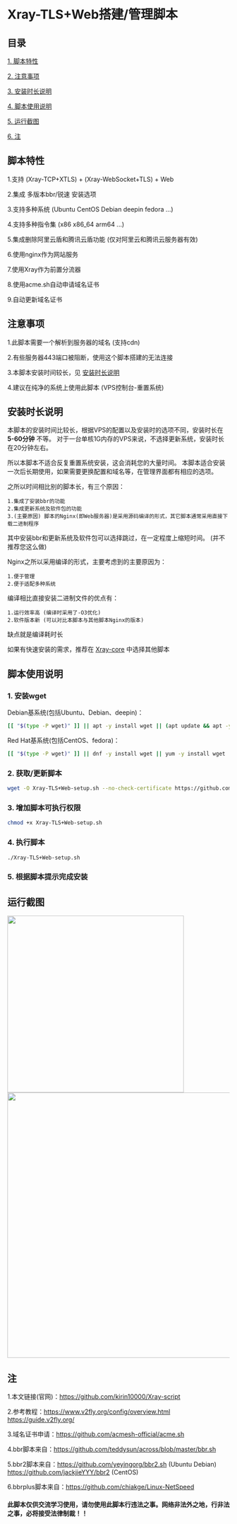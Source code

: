 # Xray-TLS+Web搭建/管理脚本
## 目录
[1. 脚本特性](#脚本特性)

[2. 注意事项](#注意事项)

[3. 安装时长说明](#安装时长说明)

[4. 脚本使用说明](#脚本使用说明)

[5. 运行截图](#运行截图)

[6. 注](#注)
## 脚本特性
1.支持 (Xray-TCP+XTLS) + (Xray-WebSocket+TLS) + Web

2.集成 多版本bbr/锐速 安装选项
 
3.支持多种系统 (Ubuntu CentOS Debian deepin fedora ...) 

4.支持多种指令集 (x86 x86_64 arm64 ...)

5.集成删除阿里云盾和腾讯云盾功能 (仅对阿里云和腾讯云服务器有效)

6.使用nginx作为网站服务

7.使用Xray作为前置分流器

8.使用acme.sh自动申请域名证书

9.自动更新域名证书
## 注意事项
1.此脚本需要一个解析到服务器的域名 (支持cdn)

2.有些服务器443端口被阻断，使用这个脚本搭建的无法连接

3.本脚本安装时间较长，见 [安装时长说明](#安装时长说明)

4.建议在纯净的系统上使用此脚本 (VPS控制台-重置系统)
## 安装时长说明
本脚本的安装时间比较长，根据VPS的配置以及安装时的选项不同，安装时长在 **5-60分钟** 不等。
对于一台单核1G内存的VPS来说，不选择更新系统，安装时长在20分钟左右。

所以本脚本不适合反复重置系统安装，这会消耗您的大量时间。
本脚本适合安装一次后长期使用，如果需要更换配置和域名等，在管理界面都有相应的选项。

之所以时间相比别的脚本长，有三个原因：
```
1.集成了安装bbr的功能
2.集成更新系统及软件包的功能
3.(主要原因) 脚本的Nginx(即Web服务器)是采用源码编译的形式，其它脚本通常采用直接下载二进制程序
```
其中安装bbr和更新系统及软件包可以选择跳过，在一定程度上缩短时间。 (并不推荐您这么做)

Nginx之所以采用编译的形式，主要考虑到的主要原因为：
```
1.便于管理
2.便于适配多种系统
```
编译相比直接安装二进制文件的优点有：
```
1.运行效率高 (编译时采用了-O3优化)
2.软件版本新 (可以对比本脚本与其他脚本Nginx的版本)
```
缺点就是编译耗时长

如果有快速安装的需求，推荐在 [Xray-core](https://github.com/XTLS/Xray-core#Installation) 中选择其他脚本
## 脚本使用说明
### 1. 安装wget
Debian基系统(包括Ubuntu、Debian、deepin)：
```bash
[[ "$(type -P wget)" ]] || apt -y install wget || (apt update && apt -y install wget)
```
Red Hat基系统(包括CentOS、fedora)：
```bash
[[ "$(type -P wget)" ]] || dnf -y install wget || yum -y install wget
```
### 2. 获取/更新脚本
```bash
wget -O Xray-TLS+Web-setup.sh --no-check-certificate https://github.com/kirin10000/Xray-script/raw/main/Xray-TLS+Web-setup.sh
```
### 3. 增加脚本可执行权限
```bash
chmod +x Xray-TLS+Web-setup.sh
```
### 4. 执行脚本
```bash
./Xray-TLS+Web-setup.sh
```
### 5. 根据脚本提示完成安装
## 运行截图
<div>
    <img width="400" src="https://github.com/kirin10000/Xray-script/blob/main/image/menu.jpg">
</div>
<div>
    <img width="600" src="https://github.com/kirin10000/Xray-script/blob/main/image/protocol.jpg">
</div>

## 注
1.本文链接(官网)：https://github.com/kirin10000/Xray-script

2.参考教程：https://www.v2fly.org/config/overview.html https://guide.v2fly.org/

3.域名证书申请：https://github.com/acmesh-official/acme.sh

4.bbr脚本来自：https://github.com/teddysun/across/blob/master/bbr.sh

5.bbr2脚本来自：https://github.com/yeyingorg/bbr2.sh (Ubuntu Debian) https://github.com/jackjieYYY/bbr2 (CentOS)

6.bbrplus脚本来自：https://github.com/chiakge/Linux-NetSpeed

#### 此脚本仅供交流学习使用，请勿使用此脚本行违法之事。网络非法外之地，行非法之事，必将接受法律制裁！！
